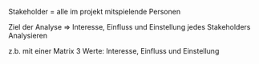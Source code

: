 Stakeholder = alle im projekt mitspielende Personen

Ziel der Analyse => Interesse, Einfluss und Einstellung jedes Stakeholders Analysieren

z.b. mit einer Matrix 3 Werte: Interesse, Einfluss und Einstellung
